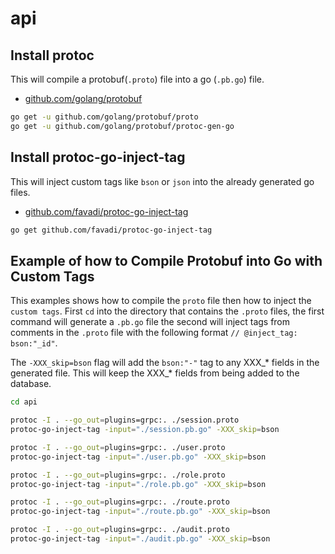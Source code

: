 # api

## Install protoc

This will compile a protobuf(`.proto`) file into a go (`.pb.go`) file.

- [github.com/golang/protobuf](https://github.com/golang/protobuf)

```bash
go get -u github.com/golang/protobuf/proto
go get -u github.com/golang/protobuf/protoc-gen-go
```

## Install protoc-go-inject-tag

This will inject custom tags like `bson` or `json` into the already generated go files.

- [github.com/favadi/protoc-go-inject-tag](https://github.com/favadi/protoc-go-inject-tag)

```bash
go get github.com/favadi/protoc-go-inject-tag
```

## Example of how to Compile Protobuf into Go with Custom Tags

This examples shows how to compile the `proto` file then how to inject the `custom tags`. First `cd` into the directory that contains the `.proto` files, the first command will generate a `.pb.go` file the second will inject tags from comments in the `.proto` file with the following format `// @inject_tag: bson:"_id"`.

The `-XXX_skip=bson` flag will add the `bson:"-"` tag to any XXX_* fields in the generated file. This will keep the XXX_* fields from being added to the database.

```bash
cd api

protoc -I . --go_out=plugins=grpc:. ./session.proto
protoc-go-inject-tag -input="./session.pb.go" -XXX_skip=bson

protoc -I . --go_out=plugins=grpc:. ./user.proto
protoc-go-inject-tag -input="./user.pb.go" -XXX_skip=bson

protoc -I . --go_out=plugins=grpc:. ./role.proto
protoc-go-inject-tag -input="./role.pb.go" -XXX_skip=bson

protoc -I . --go_out=plugins=grpc:. ./route.proto
protoc-go-inject-tag -input="./route.pb.go" -XXX_skip=bson

protoc -I . --go_out=plugins=grpc:. ./audit.proto
protoc-go-inject-tag -input="./audit.pb.go" -XXX_skip=bson
 
```


